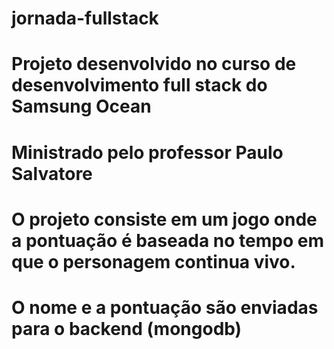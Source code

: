 # jornada-fullstack

# Projeto desenvolvido no curso de desenvolvimento full stack do Samsung Ocean
# Ministrado pelo professor Paulo Salvatore

# O projeto consiste em um jogo onde a pontuação é baseada no tempo em que o personagem continua vivo.
# O nome e a pontuação são enviadas para o backend (mongodb)
